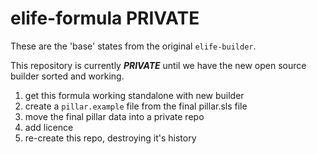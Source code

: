 # elife-formula PRIVATE

These are the 'base' states from the original `elife-builder`.

This repository is currently ***PRIVATE*** until we have the new
open source builder sorted and working.

1. get this formula working standalone with new builder
2. create a `pillar.example` file from the final pillar.sls file
3. move the final pillar data into a private repo
4. add licence
5. re-create this repo, destroying it's history
